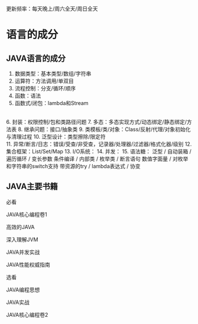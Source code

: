 更新频率：每天晚上/周六全天/周日全天

# 语言的成分

## JAVA语言的成分

1. 数据类型：基本类型/数组/字符串  
2. 运算符：方法调用/单双目  
3. 流程控制：分支/循环/顺序  
4. 函数：语法  
5. 函数式/闭包：lambda和Stream  
<br>
6. 封装：权限控制/包和类路径问题  
7. 多态：多态实现方式/动态绑定/静态绑定/方法表  
8. 继承问题：接口/抽象类  
9. 类模板/类/对象：Class/反射/代理/对象初始化与清理过程  
10. 泛型设计：类型擦除/限定符  
 <br>
11. 异常/断言/日志：错误/受查/非受查，记录器/处理器/过滤器/格式化器/级别  
12. 集合框架：List/Set/Map  
13. I/O系统：  
14. 并发：  
15. 语法糖：  
    泛型 / 自动装箱 / 遍历循环 / 变长参数  
    条件编译 / 内部类 / 枚举类 / 断言语句  
    数值字面量 / 对枚举和字符串的switch支持  
    带资源的try / lambda表达式 / 协变  

## JAVA主要书籍

必看

JAVA核心编程卷1

高效的JAVA

深入理解JVM

JAVA并发实战

JAVA性能权威指南



选看

JAVA编程思想

JAVA实战

JAVA核心编程卷2
